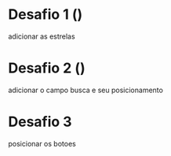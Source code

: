 # Desafio 1 ()
adicionar as estrelas

# Desafio 2 ()
adicionar o campo busca e seu posicionamento

# Desafio 3
posicionar os botoes

